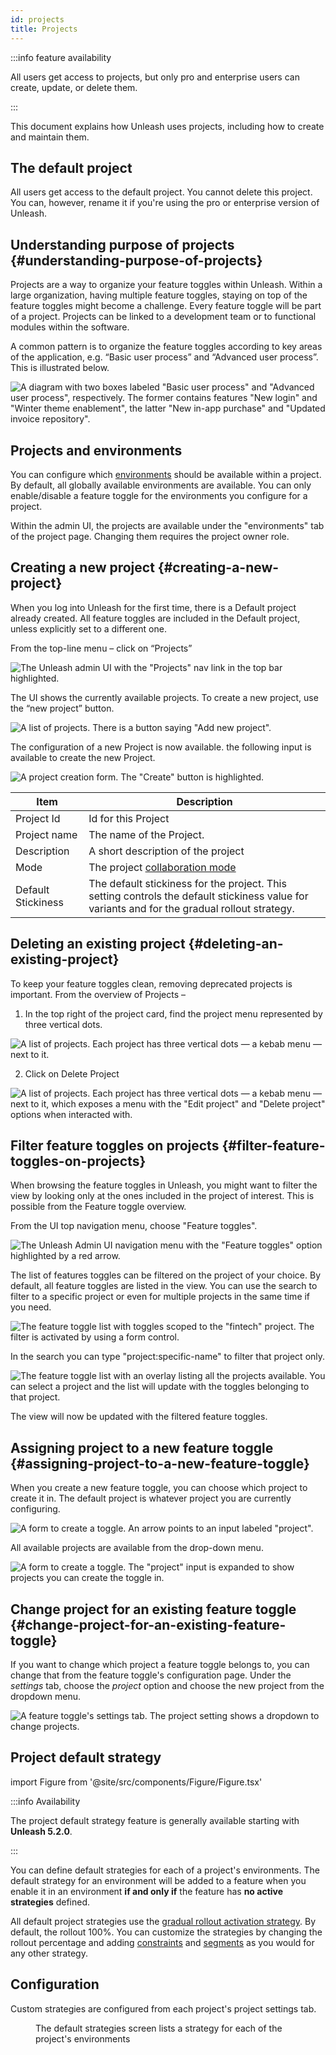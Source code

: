 ```yaml
---
id: projects
title: Projects
---
```


:::info feature availability

All users get access to projects, but only pro and enterprise users can create, update, or delete them.

:::

This document explains how Unleash uses projects, including how to create and maintain them.

## The default project

All users get access to the default project. You cannot delete this project. You can, however, rename it if you're using the pro or enterprise version of Unleash.

## Understanding purpose of projects {#understanding-purpose-of-projects}

Projects are a way to organize your feature toggles within Unleash. Within a large organization, having multiple feature toggles, staying on top of the feature toggles might become a challenge. Every feature toggle will be part of a project. Projects can be linked to a development team or to functional modules within the software.

A common pattern is to organize the feature toggles according to key areas of the application, e.g. “Basic user process” and “Advanced user process”. This is illustrated below.

![A diagram with two boxes labeled "Basic user process" and "Advanced user process", respectively. The former contains features "New login" and "Winter theme enablement", the latter "New in-app purchase" and "Updated invoice repository".](/img/project_concept.png)

## Projects and environments

You can configure which [environments](./environments.md) should be available within a project. By default, all globally available environments are available. You can only enable/disable a feature toggle for the environments you configure for a project.

Within the admin UI, the projects are available under the "environments" tab of the project page. Changing them requires the project owner role.

## Creating a new project {#creating-a-new-project}

When you log into Unleash for the first time, there is a Default project already created. All feature toggles are included in the Default project, unless explicitly set to a different one.

From the top-line menu – click on “Projects”

![The Unleash admin UI with the "Projects" nav link in the top bar highlighted.](/img/projects_button.png)

The UI shows the currently available projects. To create a new project, use the “new project” button.

![A list of projects. There is a button saying "Add new project".](/img/projects_new_project.png)

The configuration of a new Project is now available. the following input is available to create the new Project.

![A project creation form. The "Create" button is highlighted.](/img/projects_save_new_project_v2.png)

| Item               | Description                                                                                 |
|--------------------|---------------------------------------------------------------------------------------------|
| Project Id         | Id for this Project                                                                         |
| Project name       | The name of the Project.                                                                    |
| Description        | A short description of the project                                                          |
| Mode               | The project [collaboration mode](/reference/project-collaboration-mode.md)                  |
| Default Stickiness | The default stickiness for the project. This setting controls the default stickiness value for variants and for the gradual rollout strategy.                                                                 |

## Deleting an existing project {#deleting-an-existing-project}

To keep your feature toggles clean, removing deprecated projects is important. From the overview of Projects –

1. In the top right of the project card, find the project menu represented by three vertical dots.

![A list of projects. Each project has three vertical dots — a kebab menu — next to it.](/img/projects_menu_button.png)

2. Click on Delete Project

![A list of projects. Each project has three vertical dots — a kebab menu — next to it, which exposes a menu with the "Edit project" and "Delete project" options when interacted with.](/img/projects_delete_button.png)

## Filter feature toggles on projects {#filter-feature-toggles-on-projects}

When browsing the feature toggles in Unleash, you might want to filter the view by looking only at the ones included in the project of interest. This is possible from the Feature toggle overview.

From the UI top navigation menu, choose "Feature toggles".

![The Unleash Admin UI navigation menu with the "Feature toggles" option highlighted by a red arrow.](/img/projects_menu.png)

The list of features toggles can be filtered on the project of your choice. By default, all feature toggles are listed in the view. You can use the search to filter to a specific project or even for multiple projects in the same time if you need.

![The feature toggle list with toggles scoped to the "fintech" project. The filter is activated by using a form control.](/img/project_select.png)

In the search you can type "project:specific-name" to filter that project only.

![The feature toggle list with an overlay listing all the projects available. You can select a project and the list will update with the toggles belonging to that project.](/img/projects_select_dropdown.png)

The view will now be updated with the filtered feature toggles.

## Assigning project to a new feature toggle {#assigning-project-to-a-new-feature-toggle}

When you create a new feature toggle, you can choose which project to create it in. The default project is whatever project you are currently configuring.

![A form to create a toggle. An arrow points to an input labeled "project".](/img/projects_change_project.png)

All available projects are available from the drop-down menu.

![A form to create a toggle. The "project" input is expanded to show projects you can create the toggle in.](/img/projects_toggle_project_dropdown.png)

## Change project for an existing feature toggle {#change-project-for-an-existing-feature-toggle}

If you want to change which project a feature toggle belongs to, you can change that from the feature toggle's configuration page. Under the _settings_ tab, choose the _project_ option and choose the new project from the dropdown menu.

![A feature toggle's settings tab. The project setting shows a dropdown to change projects.](/img/projects_existing_toggle_dropdown.png)

## Project default strategy
import Figure from '@site/src/components/Figure/Figure.tsx'

:::info Availability

The project default strategy feature is generally available starting with **Unleash 5.2.0**.

:::

You can define default strategies for each of a project's environments. The default strategy for an environment will be added to a feature when you enable it in an environment **if and only if** the feature has **no active strategies** defined.

All default project strategies use the [gradual rollout activation strategy](activation-strategies.md). By default, the rollout 100%. You can customize the strategies by changing the rollout percentage and adding [constraints](strategy-constraints.mdx) and [segments](segments.mdx) as you would for any other strategy.

## Configuration

Custom strategies are configured from each project's project settings tab.

<Figure caption="The default strategy configuration page is available from the project settings tab." img="/img/project-settings-default-sstrategy.png" />

The default strategies screen lists a strategy for each of the project's environments

<Figure caption="Each strategy can be individually configured with the corresponding edit button." img="/img/edit-default-strategy.png" />
